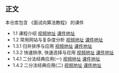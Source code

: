 ## 正文
本仓库包含 《面试向算法教程》 的课件

- 1.1 课程介绍 [视频地址](https://www.bilibili.com/video/BV1Xi4y1E73C/) [课件地址](./lesson-1.md)
- 1.2 常用网站与复杂度分析 [视频地址](https://www.bilibili.com/video/BV1J54y1k7bT/) [课件地址](./lesson-2.md)
- 1.3.1 归并排序与应用 [视频地址](https://www.bilibili.com/video/BV1Zh411X7qG/) [课件地址](./lesson-3.md)
- 1.3.2 快速排序, 快速选择与应用 [视频地址](https://www.bilibili.com/video/BV1Pf4y1Q7XP/) [课件地址](./lesson-4.md)
- 1.4.1 二分法经典应用(一) [视频地址](https://www.bilibili.com/video/BV1154y117FS/) [课件地址](./lesson-5.md)
- 1.4.2 二分法经典应用(二) [视频地址](https://www.bilibili.com/video/BV1gK411N7ue/) [课件地址](./lesson-5.md)